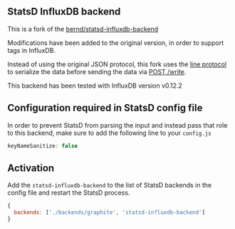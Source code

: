 StatsD InfluxDB backend
-----------------------

This is a fork of the [bernd/statsd-influxdb-backend](https://github.com/bernd/stasd-influxdb-backend)

Modifications have been added to the original version, in order to support tags in InfluxDB.

Instead of using the original JSON protocol, this fork uses the [line protocol](https://docs.influxdata.com/influxdb/v0.12/write_protocols/line/) to serialize the data before sending the data via [POST /write](https://docs.influxdata.com/influxdb/v0.12/guides/writing_data/#writing-data-using-the-http-api).

This backend has been tested with InfluxDB version v0.12.2

## Configuration required in StatsD config file

In order to prevent StatsD from parsing the input and instead pass that role to this backend, make sure to add the following line to your `config.js`

```js
keyNameSanitize: false
```

## Activation

Add the `statsd-influxdb-backend` to the list of StatsD backends in the config file and restart the StatsD process.

```js
{
  backends: ['./backends/graphite', 'statsd-influxdb-backend']
}
```
